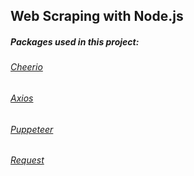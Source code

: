 ## Web Scraping with Node.js

##### Packages used in this project:

###### <a href="https://www.npmjs.com/package/cheerio">Cheerio</a>

###### <a href="https://www.npmjs.com/package/axios">Axios</a>

###### <a href="https://www.npmjs.com/package/puppeteer">Puppeteer</a>

###### <a href="https://github.com/request/request">Request </a>
